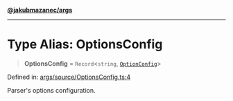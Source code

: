 [**@jakubmazanec/args**](../README.md)

---

# Type Alias: OptionsConfig

> **OptionsConfig** = `Record`\<`string`, [`OptionConfig`](OptionConfig.md)\>

Defined in:
[args/source/OptionsConfig.ts:4](https://github.com/jakubmazanec/tools/blob/d956cf350ae3e6bad1df754a19dfbabb088c1451/packages/args/source/OptionsConfig.ts#L4)

Parser's options configuration.
